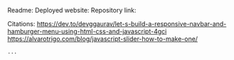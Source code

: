 Readme:
    Deployed website: 
    Repository link: 

Citations:
    https://dev.to/devggaurav/let-s-build-a-responsive-navbar-and-hamburger-menu-using-html-css-and-javascript-4gci
    https://alvarotrigo.com/blog/javascript-slider-how-to-make-one/ 

    ... 
